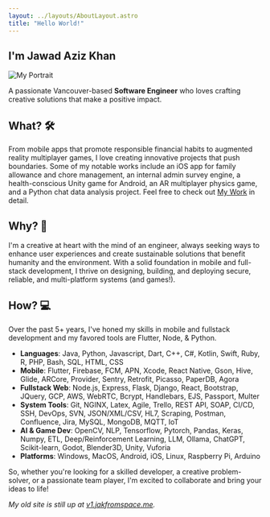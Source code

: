 ```yaml
---
layout: ../layouts/AboutLayout.astro
title: "Hello World!"
---
```


## I'm Jawad Aziz Khan

![My Portrait](@assets/images/myport6.jpg)

A passionate Vancouver-based **Software Engineer** who loves crafting creative solutions that make a positive impact.

## What? 🛠️

From mobile apps that promote responsible financial habits to augmented reality multiplayer games, I love creating innovative projects that push boundaries. Some of my notable works include an iOS app for family allowance and chore management, an internal admin survey engine, a health-conscious Unity game for Android, an AR multiplayer physics game, and a Python chat data analysis project. Feel free to check out [My Work](/work) in detail.

## Why? 🚀

I'm a creative at heart with the mind of an engineer, always seeking ways to enhance user experiences and create sustainable solutions that benefit humanity and the environment. With a solid foundation in mobile and full-stack development, I thrive on designing, building, and deploying secure, reliable, and multi-platform systems (and games!).

## How? 💻

Over the past 5+ years, I've honed my skills in mobile and fullstack development and my favored tools are Flutter, Node, & Python.

- **Languages**: Java, Python, Javascript, Dart, C++, C#, Kotlin, Swift, Ruby, R, PHP, Bash, SQL, HTML, CSS
- **Mobile**: Flutter, Firebase, FCM, APN, Xcode, React Native, Gson, Hive, Glide, ARCore, Provider, Sentry, Retrofit, Picasso, PaperDB, Agora
- **Fullstack Web**: Node.js, Express, Flask, Django, React, Bootstrap, JQuery, GCP, AWS, WebRTC, Bcrypt, Handlebars, EJS, Passport, Multer
- **System Tools**: Git, NGINX, Latex, Agile, Trello, REST API, SOAP, CI/CD, SSH, DevOps, SVN, JSON/XML/CSV, HL7, Scraping, Postman, Confluence, Jira, MySQL, MongoDB, MQTT, IoT
- **AI & Game Dev**: OpenCV, NLP, Tensorflow, Pytorch, Pandas, Keras, Numpy, ETL, Deep/Reinforcement Learning, LLM, Ollama, ChatGPT, Scikit-learn, Godot, Blender3D, Unity, Vuforia
- **Platforms**: Windows, MacOS, Android, iOS, Linux, Raspberry Pi, Arduino

So, whether you're looking for a skilled developer, a creative problem-solver, or a passionate team player, I'm excited to collaborate and bring your ideas to life!

_My old site is still up at [v1.jakfromspace.me](https://v1.jakfromspace.me)._
